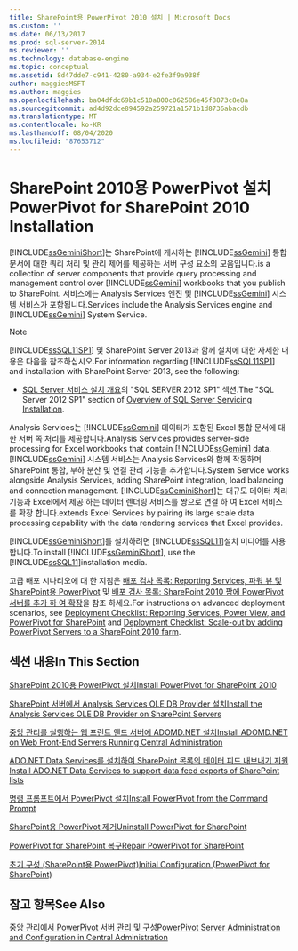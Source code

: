 ```yaml
---
title: SharePoint용 PowerPivot 2010 설치 | Microsoft Docs
ms.custom: ''
ms.date: 06/13/2017
ms.prod: sql-server-2014
ms.reviewer: ''
ms.technology: database-engine
ms.topic: conceptual
ms.assetid: 8d47dde7-c941-4280-a934-e2fe3f9a938f
author: maggiesMSFT
ms.author: maggies
ms.openlocfilehash: ba04dfdc69b1c510a800c062586e45f8873c8e8a
ms.sourcegitcommit: ad4d92dce894592a259721a1571b1d8736abacdb
ms.translationtype: MT
ms.contentlocale: ko-KR
ms.lasthandoff: 08/04/2020
ms.locfileid: "87653712"
---
```

# <a name="powerpivot-for-sharepoint-2010-installation"></a><span data-ttu-id="164b9-102">SharePoint 2010용 PowerPivot 설치</span><span class="sxs-lookup"><span data-stu-id="164b9-102">PowerPivot for SharePoint 2010 Installation</span></span>
  [!INCLUDE[ssGeminiShort](../../includes/ssgeminishort-md.md)]<span data-ttu-id="164b9-103">는 SharePoint에 게시하는 [!INCLUDE[ssGemini](../../includes/ssgemini-md.md)] 통합 문서에 대한 쿼리 처리 및 관리 제어를 제공하는 서버 구성 요소의 모음입니다.</span><span class="sxs-lookup"><span data-stu-id="164b9-103">is a collection of server components that provide query processing and management control over [!INCLUDE[ssGemini](../../includes/ssgemini-md.md)] workbooks that you publish to SharePoint.</span></span> <span data-ttu-id="164b9-104">서비스에는 Analysis Services 엔진 및 [!INCLUDE[ssGemini](../../includes/ssgemini-md.md)] 시스템 서비스가 포함됩니다.</span><span class="sxs-lookup"><span data-stu-id="164b9-104">Services include the Analysis Services engine and [!INCLUDE[ssGemini](../../includes/ssgemini-md.md)] System Service.</span></span>  
  
> [!NOTE]  
>  <span data-ttu-id="164b9-105">[!INCLUDE[ssSQL11SP1](../../includes/sssql11sp1-md.md)] 및 SharePoint Server 2013과 함께 설치에 대한 자세한 내용은 다음을 참조하십시오.</span><span class="sxs-lookup"><span data-stu-id="164b9-105">For information regarding [!INCLUDE[ssSQL11SP1](../../includes/sssql11sp1-md.md)] and installation with SharePoint Server 2013, see the following:</span></span>  
>   
>  -   <span data-ttu-id="164b9-106">[SQL Server 서비스 설치 개요](../../../2014/sql-server/install/overview-of-sql-server-servicing-installation.md)의 "SQL SERVER 2012 SP1" 섹션.</span><span class="sxs-lookup"><span data-stu-id="164b9-106">The "SQL Server 2012 SP1" section of [Overview of SQL Server Servicing Installation](../../../2014/sql-server/install/overview-of-sql-server-servicing-installation.md).</span></span>  
  
 <span data-ttu-id="164b9-107">Analysis Services는 [!INCLUDE[ssGemini](../../includes/ssgemini-md.md)] 데이터가 포함된 Excel 통합 문서에 대한 서버 쪽 처리를 제공합니다.</span><span class="sxs-lookup"><span data-stu-id="164b9-107">Analysis Services provides server-side processing for Excel workbooks that contain [!INCLUDE[ssGemini](../../includes/ssgemini-md.md)] data.</span></span> [!INCLUDE[ssGemini](../../includes/ssgemini-md.md)] <span data-ttu-id="164b9-108">시스템 서비스는 Analysis Services와 함께 작동하며 SharePoint 통합, 부하 분산 및 연결 관리 기능을 추가합니다.</span><span class="sxs-lookup"><span data-stu-id="164b9-108">System Service works alongside Analysis Services, adding SharePoint integration, load balancing and connection management.</span></span> [!INCLUDE[ssGeminiShort](../../includes/ssgeminishort-md.md)]<span data-ttu-id="164b9-109">는 대규모 데이터 처리 기능과 Excel에서 제공 하는 데이터 렌더링 서비스를 쌍으로 연결 하 여 Excel 서비스를 확장 합니다.</span><span class="sxs-lookup"><span data-stu-id="164b9-109">extends Excel Services by pairing its large scale data processing capability with the data rendering services that Excel provides.</span></span>  
  
 <span data-ttu-id="164b9-110">[!INCLUDE[ssGeminiShort](../../includes/ssgeminishort-md.md)]를 설치하려면 [!INCLUDE[ssSQL11](../../includes/sssql11-md.md)]설치 미디어를 사용합니다.</span><span class="sxs-lookup"><span data-stu-id="164b9-110">To install [!INCLUDE[ssGeminiShort](../../includes/ssgeminishort-md.md)], use the [!INCLUDE[ssSQL11](../../includes/sssql11-md.md)]installation media.</span></span>  
  
 <span data-ttu-id="164b9-111">고급 배포 시나리오에 대 한 지침은 [배포 검사 목록: Reporting Services, 파워 뷰 및 SharePoint용 PowerPivot](deployment-checklist-reporting-services-power-view-power-pivot-for-sharepoint.md) 및 [배포 검사 목록: SharePoint 2010 팜에 PowerPivot 서버를 추가 하 여 확장](../../../2014/sql-server/install/deployment-checklist-scale-out-adding-powerpivot-servers-sharepoint-2010-farm.md)을 참조 하세요.</span><span class="sxs-lookup"><span data-stu-id="164b9-111">For instructions on advanced deployment scenarios, see [Deployment Checklist: Reporting Services, Power View, and PowerPivot for SharePoint](deployment-checklist-reporting-services-power-view-power-pivot-for-sharepoint.md) and [Deployment Checklist: Scale-out by adding PowerPivot Servers to a SharePoint 2010 farm](../../../2014/sql-server/install/deployment-checklist-scale-out-adding-powerpivot-servers-sharepoint-2010-farm.md).</span></span>  
  
## <a name="in-this-section"></a><span data-ttu-id="164b9-112">섹션 내용</span><span class="sxs-lookup"><span data-stu-id="164b9-112">In This Section</span></span>  
 [<span data-ttu-id="164b9-113">SharePoint 2010용 PowerPivot 설치</span><span class="sxs-lookup"><span data-stu-id="164b9-113">Install PowerPivot for SharePoint 2010</span></span>](../../../2014/sql-server/install/install-powerpivot-for-sharepoint-2010.md)  
  
 [<span data-ttu-id="164b9-114">SharePoint 서버에서 Analysis Services OLE DB Provider 설치</span><span class="sxs-lookup"><span data-stu-id="164b9-114">Install the Analysis Services OLE DB Provider on SharePoint Servers</span></span>](../../../2014/sql-server/install/install-the-analysis-services-ole-db-provider-on-sharepoint-servers.md)  
  
 [<span data-ttu-id="164b9-115">중앙 관리를 실행하는 웹 프런트 엔드 서버에 ADOMD.NET 설치</span><span class="sxs-lookup"><span data-stu-id="164b9-115">Install ADOMD.NET on Web Front-End Servers Running Central Administration</span></span>](../../../2014/sql-server/install/install-adomd-net-on-web-front-end-servers-running-central-administration.md)  
  
 [<span data-ttu-id="164b9-116">ADO.NET Data Services를 설치하여 SharePoint 목록의 데이터 피드 내보내기 지원</span><span class="sxs-lookup"><span data-stu-id="164b9-116">Install ADO.NET Data Services to support data feed exports of SharePoint lists</span></span>](../../../2014/sql-server/install/install-ado-net-data-services-to-support-data-feed-exports-of-sharepoint-lists.md)  
  
 [<span data-ttu-id="164b9-117">명령 프롬프트에서 PowerPivot 설치</span><span class="sxs-lookup"><span data-stu-id="164b9-117">Install PowerPivot from the Command Prompt</span></span>](../../../2014/sql-server/install/install-powerpivot-from-the-command-prompt.md)  
  
 [<span data-ttu-id="164b9-118">SharePoint용 PowerPivot 제거</span><span class="sxs-lookup"><span data-stu-id="164b9-118">Uninstall PowerPivot for SharePoint</span></span>](../../../2014/sql-server/install/uninstall-power-pivot-for-sharepoint.md)  
  
 [<span data-ttu-id="164b9-119">PowerPivot for SharePoint 복구</span><span class="sxs-lookup"><span data-stu-id="164b9-119">Repair PowerPivot for SharePoint</span></span>](../../../2014/sql-server/install/repair-powerpivot-for-sharepoint.md)  
  
 [<span data-ttu-id="164b9-120">초기 구성 &#40;SharePoint용 PowerPivot&#41;</span><span class="sxs-lookup"><span data-stu-id="164b9-120">Initial Configuration &#40;PowerPivot for SharePoint&#41;</span></span>](../../../2014/sql-server/install/initial-configuration-powerpivot-for-sharepoint.md)  
  
## <a name="see-also"></a><span data-ttu-id="164b9-121">참고 항목</span><span class="sxs-lookup"><span data-stu-id="164b9-121">See Also</span></span>  
 [<span data-ttu-id="164b9-122">중앙 관리에서 PowerPivot 서버 관리 및 구성</span><span class="sxs-lookup"><span data-stu-id="164b9-122">PowerPivot Server Administration and Configuration in Central Administration</span></span>](https://docs.microsoft.com/analysis-services/power-pivot-sharepoint/power-pivot-server-administration-and-configuration-in-central-administration)  
  
  

